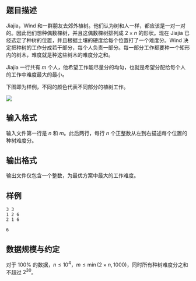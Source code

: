 ## 题目描述

Jiajia，Wind 和一群朋友去郊外植树。他们认为树和人一样，都应该是一对一对的。因此他们想种偶数棵树，并且这偶数棵树排列成 $2\times n$ 的形状。现在 Jiajia 已经选定了种树的位置，并且根据土壤的硬度给每个位置打了一个难度分。Wind 决定把种树的工作分成若干部分，每个人负责一部分。每一部分工作都要种一个矩形内的树木，难度就是种这些树木的难度分之和。

Jiajia 一行共有 $m$ 个人，他希望工作能尽量分的均匀，也就是希望分配给每个人的工作中难度最大的最小。

下图即为样例，不同的颜色代表不同部分的植树工作。

![](https://wenoide.gitee.io/bzoj/file/1851_0.jpg)

## 输入格式

输入文件第一行是 $n$ 和 $m$。此后两行，每行 $n$ 个正整数从左到右描述每个位置的种树难度分。

## 输出格式

输出文件仅包含一个整数，为最优方案中最大的工作难度。

## 样例

```input1
3 3
1 2 6
2 1 6
```

```output1
6
```

## 数据规模与约定

对于 $100\%$ 的数据，$n\le 10^4$，$m\le \min(2\times n,1000)$，同时所有种树难度分之和不超过 $2^{30}$。


